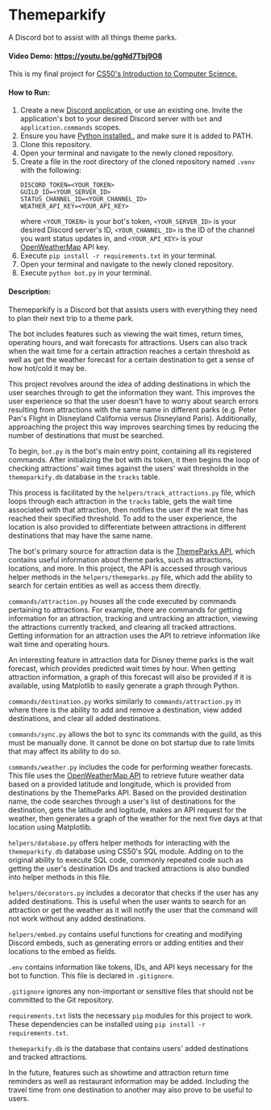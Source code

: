 # Themeparkify
A Discord bot to assist with all things theme parks.
#### Video Demo: https://youtu.be/ggNd7Tbj9O8
This is my final project for [CS50's Introduction to Computer Science.](https://cs50.harvard.edu/x)
#### How to Run:
1. Create a new [Discord application](https://discord.com/developers/applications), or use an existing one. Invite the application's bot to your desired Discord server with `bot` and `application.commands` scopes.
2. Ensure you have [Python installed.](https://www.python.org/downloads/), and make sure it is added to PATH.
3. Clone this repository.
4. Open your terminal and navigate to the newly cloned repository.
4. Create a file in the root directory of the cloned repository named `.venv` with the following:
    ```
    DISCORD_TOKEN=<YOUR_TOKEN>
    GUILD_ID=<YOUR_SERVER_ID>
    STATUS_CHANNEL_ID=<YOUR_CHANNEL_ID>
    WEATHER_API_KEY=<YOUR_API_KEY>
    ```
    where `<YOUR_TOKEN>` is your bot's token, `<YOUR_SERVER_ID>` is your desired Discord server's ID, `<YOUR_CHANNEL_ID>` is the ID of the channel you want status updates in, and `<YOUR_API_KEY>` is your [OpenWeatherMap](https://openweathermap.org/api) API key.
5. Execute `pip install -r requirements.txt` in your terminal.
6. Open your terminal and navigate to the newly cloned repository.
7. Execute `python bot.py` in your terminal.

#### Description:
Themeparkify is a Discord bot that assists users with everything they need to plan their next trip to a theme park.

The bot includes features such as viewing the wait times, return times, operating hours, and wait forecasts for attractions. Users can also track when the wait time for a certain attraction reaches a certain threshold as well as get the weather forecast for a certain destination to get a sense of how hot/cold it may be.

This project revolves around the idea of adding destinations in which the user searches through to get the information they want. This improves the user experience so that the user doesn't have to worry about search errors resulting from attractions with the same name in different parks (e.g. Peter Pan's Flight in Disneyland California versus Disneyland Paris). Additionally, approaching the project this way improves searching times by reducing the number of destinations that must be searched.

To begin, `bot.py` is the bot's main entry point, containing all its registered commands. After initializing the bot with its token, it then begins the loop of checking attractions' wait times against the users' wait thresholds in the `themeparkify.db` database in the `tracks` table.

This process is facilitated by the `helpers/track_attractions.py` file, which loops through each attraction in the `tracks` table, gets the wait time associated with that attraction, then notifies the user if the wait time has reached their specified threshold. To add to the user experience, the location is also provided to differentiate between attractions in different destinations that may have the same name.

The bot's primary source for attraction data is the [ThemeParks API](https://themeparks.wiki/), which contains useful information about theme parks, such as attractions, locations, and more. In this project, the API is accessed through various helper methods in the `helpers/themeparks.py` file, which add the ability to search for certain entities as well as access them directly.

`commands/attraction.py` houses all the code executed by commands pertaining to attractions. For example, there are commands for getting information for an attraction, tracking and untracking an attraction, viewing the attractions currently tracked, and clearing all tracked attractions. Getting information for an attraction uses the API to retrieve information like wait time and operating hours.

An interesting feature in attraction data for Disney theme parks is the wait forecast, which provides predicted wait times by hour. When getting attraction information, a graph of this forecast will also be provided if it is available, using Matplotlib to easily generate a graph through Python.

`commands/destination.py` works similarly to `commands/attraction.py` in where there is the ability to add and remove a destination, view added destinations, and clear all added destinations.

`commands/sync.py` allows the bot to sync its commands with the guild, as this must be manually done. It cannot be done on bot startup due to rate limits that may affect its ability to do so.

`commands/weather.py` includes the code for performing weather forecasts. This file uses the [OpenWeatherMap API](https://openweathermap.org/api) to retrieve future weather data based on a provided latitude and longitude, which is provided from destinations by the ThemeParks API. Based on the provided destination name, the code searches through a user's list of destinations for the destination, gets the latitude and logitude, makes an API request for the weather, then generates a graph of the weather for the next five days at that location using Matplotlib.

`helpers/database.py` offers helper methods for interacting with the `themeparkify.db` database using CS50's SQL module. Adding on to the original ability to execute SQL code, commonly repeated code such as getting the user's destination IDs and tracked attractions is also bundled into helper methods in this file.

`helpers/decorators.py` includes a decorator that checks if the user has any added destinations. This is useful when the user wants to search for an attraction or get the weather as it will notify the user that the command will not work without any added destinations.

`helpers/embed.py` contains useful functions for creating and modifying Discord embeds, such as generating errors or adding entities and their locations to the embed as fields.

`.env` contains information like tokens, IDs, and API keys necessary for the bot to function. This file is declared in `.gitignore`.

`.gitignore` ignores any non-important or sensitive files that should not be committed to the Git repository.

`requirements.txt` lists the necessary `pip` modules for this project to work. These dependencies can be installed using `pip install -r requirements.txt`.

`themeparkify.db` is the database that contains users' added destinations and tracked attractions.

In the future, features such as showtime and attraction return time reminders as well as restaurant information may be added. Including the travel time from one destination to another may also prove to be useful to users.
